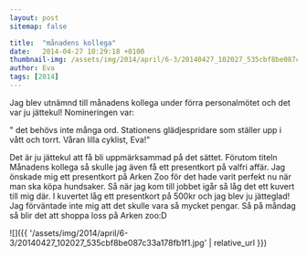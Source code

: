 ```yaml
---
layout: post
sitemap: false

title:  "månadens kollega"
date:   2014-04-27 10:29:18 +0100
thumbnail-img: /assets/img/2014/april/6-3/20140427_102027_535cbf8be087c33a178fb1f1.jpg
author: Eva
tags: [2014]
---
```


Jag blev utnämnd till månadens kollega under förra personalmötet och det var ju jättekul! Nomineringen var:

" det behövs inte många ord. Stationens glädjespridare som ställer upp i vått och torrt. Våran lilla cyklist, Eva!" 

Det är ju jättekul att få bli uppmärksammad på det sättet. Förutom titeln Månadens kollega så skulle jag även få ett presentkort på valfri affär. Jag önskade mig ett presentkort på Arken Zoo för det hade varit perfekt nu när man ska köpa hundsaker. Så när jag kom till jobbet igår så låg det ett kuvert till mig där. I kuvertet låg ett presentkort på 500kr och jag blev ju jätteglad! Jag förväntade inte mig att det skulle vara så mycket pengar. Så på måndag så blir det att shoppa loss på Arken zoo:D

![]({{ '/assets/img/2014/april/6-3/20140427_102027_535cbf8be087c33a178fb1f1.jpg'  | relative_url }})

